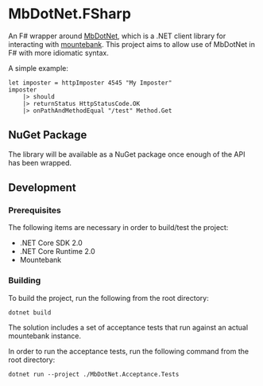 # MbDotNet.FSharp

An F# wrapper around [MbDotNet](https://github.com/mattherman/MbDotNet), which is a .NET client library
for interacting with [mountebank](https://www.mbtest.org). This project aims to allow use of MbDotNet in
F# with more idiomatic syntax.

A simple example:
```
let imposter = httpImposter 4545 "My Imposter"
imposter
    |> should
    |> returnStatus HttpStatusCode.OK
    |> onPathAndMethodEqual "/test" Method.Get
```

## NuGet Package

The library will be available as a NuGet package once enough of the API has been wrapped.

## Development

### Prerequisites

The following items are necessary in order to build/test the project:
* .NET Core SDK 2.0
* .NET Core Runtime 2.0
* Mountebank

### Building

To build the project, run the following from the root directory:
```
dotnet build
```

The solution includes a set of acceptance tests that run against an actual mountebank instance.

In order to run the acceptance tests, run the following command from the root directory:
```
dotnet run --project ./MbDotNet.Acceptance.Tests
```